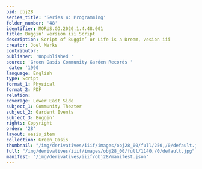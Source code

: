 ```yaml
---
pid: obj28
series_title: 'Series 4: Programming'
folder_number: '48'
identifier: MORUS.GO.2020.1.4.48.001
title: Buggin' version iii Script
description: Script of Buggin’ or Life is a Dream, vesion iii
creator: Joel Marks
contributor:
publisher: 'Unpublished '
source: 'Green Oasis Community Garden Records '
_date: '1990'
language: English
type: Script
format_1: Physical
format_2: PDF
relation:
coverage: Lower East Side
subject_1: Community Theater
subject_2: Gardent Events
subject_3: Buggin’
rights: Copyright
order: '28'
layout: oasis_item
collection: Green_Oasis
thumbnail: "/img/derivatives/iiif/images/obj28_00/full/250,/0/default.jpg"
full: "/img/derivatives/iiif/images/obj28_00/full/1140,/0/default.jpg"
manifest: "/img/derivatives/iiif/obj28/manifest.json"
---
```

